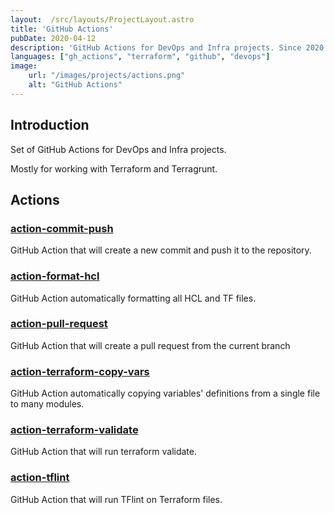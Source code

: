 ```yaml
---
layout:  /src/layouts/ProjectLayout.astro
title: 'GitHub Actions'
pubDate: 2020-04-12
description: 'GitHub Actions for DevOps and Infra projects. Since 2020.'
languages: ["gh_actions", "terraform", "github", "devops"]
image:
    url: "/images/projects/actions.png"
    alt: "GitHub Actions"
---
```


## Introduction

Set of GitHub Actions for DevOps and Infra projects. 

Mostly for working with Terraform and Terragrunt.


## Actions

### [action-commit-push](https://github.com/devops-infra/action-commit-push)
GitHub Action that will create a new commit and push it to the repository.

### [action-format-hcl](https://github.com/devops-infra/action-format-hcl)
GitHub Action automatically formatting all HCL and TF files.

### [action-pull-request](https://github.com/devops-infra/action-pull-request)
GitHub Action that will create a pull request from the current branch

### [action-terraform-copy-vars](https://github.com/devops-infra/action-terraform-copy-vars)
GitHub Action automatically copying variables' definitions from a single file to many modules.

### [action-terraform-validate](https://github.com/devops-infra/action-terraform-validate)
GitHub Action that will run terraform validate.

### [action-tflint](https://github.com/devops-infra/action-tflint)
GitHub Action that will run TFlint on Terraform files.
